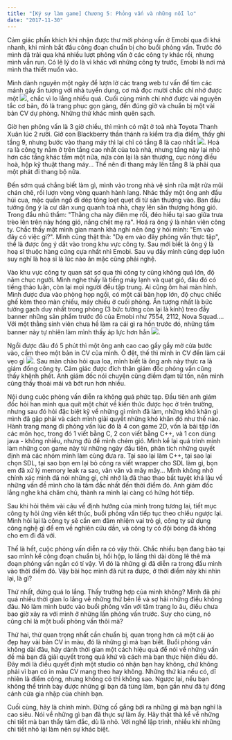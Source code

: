 ```yaml
---
title: "[Ký sự làm game] Chương 5: Phỏng vấn và những nỗi lo"
date: "2017-11-30"
---
```


Cảm giác phấn khích khi nhận được thư mời phỏng vấn ở Emobi qua đi khá nhanh, khi mình bắt đầu công đoạn chuẩn bị cho buổi phỏng vấn. Trước đó mình đã trải qua khá nhiều lượt phỏng vấn ở các công ty khác rồi, nhưng mình vẫn run. Có lẽ lý do là vì khác với những công ty trước, Emobi là nơi mà mình tha thiết muốn vào.

Mình dành nguyên một ngày để lượn lờ các trang web tư vấn để tìm các mánh gây ấn tượng với nhà tuyển dụng, cơ mà đọc mười chắc chỉ nhớ được một ![](https://tongtunggiang.com/vi/assets/images/surrender-e1507297856835.png), chắc vì lo lắng nhiều quá. Cuối cùng mình chỉ nhớ được vài nguyên tắc cơ bản, đó là trang phục gọn gàng, đến đúng giờ và chuẩn bị một vài bản CV dự phòng. Những thứ khác mình quên sạch.

Giờ hẹn phỏng vấn là 3 giờ chiều, thì mình có mặt ở toà nhà Toyota Thanh Xuân lúc 2 rưỡi. Giở con Blackberry thần thánh ra kiểm tra địa điểm, thấy ghi tầng 9, nhưng bước vào thang máy thì lại chỉ có tầng 8 là cao nhất ![](https://tongtunggiang.com/vi/assets/images/ops-e1511269954373.png). Hoá ra là công ty nằm ở trên tầng cao nhất của toà nhà, nhưng tầng này lại nhỏ hơn các tầng khác tầm một nửa, nửa còn lại là sân thượng, cục nóng điều hoà, hộp kỹ thuật thang máy... Thế nên đi thang máy lên tầng 8 là phải qua một phát đi thang bộ nữa.

Đến sớm quá chẳng biết làm gì, mình vào trong nhà vệ sinh rửa mặt rửa mũi chán chê, rồi lượn vòng vòng quanh hành lang. Nhác thấy một ông anh đầu húi cua, mặc quần ngố đi dép tông loẹt quẹt đi từ sân thượng vào. Ban đầu tưởng ông ý là cư dân xung quanh toà nhà, chạy lên sân thượng hóng gió. Trong đầu nhủ thầm: "Thằng cha này điên mẹ rồi, đéo hiểu tại sao giữa trưa trèo lên trên này hóng gió, nắng chết mẹ ra". Hoá ra ông ý là nhân viên công ty. Chắc thấy mặt mình gian manh khả nghi nên ông ý hỏi mình: "Em vào đây có việc gì?". Mình cũng thật thà: "Dạ em vào đây phỏng vấn thực tập", thế là được ông ý dắt vào trong khu vực công ty. Sau mới biết là ông ý là hoạ sĩ thuộc hàng cứng cựa nhất nhì Emobi. Sau vụ đấy mình cũng dẹp luôn suy nghĩ là hoạ sĩ là lúc nào ăn mặc cũng phải nghệ.

Vào khu vực công ty quan sát sơ qua thì công ty cũng không quá lớn, độ năm chục người. Mình nghe thấy là tiếng máy lạnh và quạt gió, đâu đó có tiếng thảo luận, còn lại mọi người đều tập trung. Ai cũng ôm hai màn hình. Mình được đưa vào phòng họp ngồi, có một cái bàn họp lớn, độ chục chiếc ghế kèm theo màn chiếu, máy chiếu ở cuối phòng. Ấn tượng nhất là bức tường gạch duy nhất trong phòng (3 bức tường còn lại là kính) treo đầy banner những sản phẩm trước đó của Emobi như 7554, 2112, Nova Squad.... Với một thằng sinh viên chưa hề làm ra cái gì ra hồn trước đó, những tấm banner này tự nhiên làm mình thấy áp lực hơn hẳn ![](https://tongtunggiang.com/vi/assets/images/beat_shot-e1507817666493.png).

Ngồi được đâu đó 5 phút thì một ông anh cao cao gầy gầy mở cửa bước vào, cầm theo một bản in CV của mình. Ô đệt, thế thì mình in CV đến làm cái vẹo gì ![](https://tongtunggiang.com/vi/assets/images/oh-e1512044659106.png). Sau màn chào hỏi qua loa, mình biết là ông anh này thực ra là giám đống công ty. Cảm giác được đích thân giám đốc phỏng vấn cũng thấy khệnh phết. Anh giám đốc nói chuyện cũng điềm đạm từ tốn, nên mình cũng thấy thoải mái và bớt run hơn nhiều.

Nội dung cuộc phỏng vấn diễn ra không quá phức tạp. Đầu tiên anh giám đốc hỏi han mình qua quít một chút về kiến thức được học ở trên trường, nhưng sau đó hỏi đặc biệt kỹ về những gì mình đã làm, những khó khăn gì mình đã gặp phải và cách mình giải quyết những khó khăn đó như thế nào. Hành trang mang đi phỏng vấn lúc đó là 4 con game 2D, vốn là bài tập lớn các môn học, trong đó 1 viết bằng C, 2 con viết bằng C++, và 1 con dùng java - không nhiều, nhưng đủ để mình chém gió. Mình kể lại quá trình mình làm những con game này từ những ngày đầu tiên, phân tích những quyết định mà các nhóm mình làm cùng đưa ra. Tại sao lại làm C++, tại sao lại chọn SDL, tại sao bọn em lại bỏ công ra viết wrapper cho SDL làm gì, bọn em đã xử lý memory leak ra sao, vân vân và mây mây... Mình không nhớ chính xác mình đã nói những gì, chỉ nhớ là đã thao thao bất tuyệt khá lâu về những vấn đề mình cho là tâm đắc nhất đến thời điểm đó. Anh giám đốc lắng nghe khá chăm chú, thành ra mình lại càng có hứng hót tiếp.

Sau khi hỏi thêm vài câu về định hướng của mình trong tương lai, tiết mục công ty hỏi ứng viên kết thúc, buổi phỏng vấn tiếp tục theo chiều ngược lại. Mình hỏi lại là công ty sẽ cần em đảm nhiệm vai trò gì, công ty sử dụng công nghệ gì để em về nghiên cứu dần, và công ty có đội bóng đá không cho em đi đá với.

Thế là hết, cuộc phỏng vấn diễn ra có vậy thôi. Chắc nhiều bạn đang bảo tại sao mình kể công đoạn chuẩn bị, hồi hộp, lo lắng thì dài dòng lê thê mà đoạn phỏng vấn ngắn có tí vậy. Vì đó là những gì đã diễn ra trong đầu mình vào thời điểm đó. Vậy bài học mình đã rút ra được, ở thời điểm này khi nhìn lại, là gì?

Thứ nhất, đừng quá lo lắng. Thấy trường hợp của mình không? Mình đã phí quá nhiều thời gian lo lắng về những thứ bên lề và sợ hãi những điều không đâu. Nó làm mình bước vào buổi phỏng vấn với tâm trạng lo âu, điều chưa bao giờ xảy ra với mình ở những lần phỏng vấn trước. Suy cho cùng, nó cũng chỉ là một buổi phỏng vấn thôi mà?

Thứ hai, thứ quan trọng nhất cần chuẩn bị, quan trọng hơn cả một cái áo đẹp hay vài bản CV in màu, đó là những gì mà bạn biết. Buổi phỏng vấn không dài đâu, hãy dành thời gian một cách hiệu quả để nói về những vấn đề mà bạn đã giải quyết trong quá khứ và cách mà bạn thực hiện điều đó. Đây mới là điều quyết định một studio có nhận bạn hay không, chứ không phải vì bạn có in màu CV mang theo hay không. Những thứ kia nếu có, dĩ nhiên là điểm cộng, nhưng không có thì không sao. Ngược lại, nếu bạn không thể trình bày được những gì bạn đã từng làm, bạn gần như đã tự đóng cánh cửa gia nhập của chính bạn.

Cuối cùng, hãy là chính mình. Đừng cố gắng bới ra những gì mà bạn nghĩ là cao siêu. Nói về những gì bạn đã thực sự làm ấy. Hãy thật thà kể về những chi tiết mà bạn thấy tâm đắc, dù là nhỏ. Với nghề lập trình, nhiều khi những chi tiết nhỏ lại làm nên sự khác biệt.
